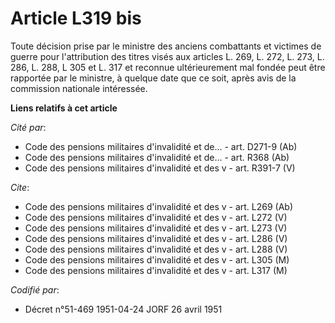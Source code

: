 # Article L319 bis

Toute décision prise par le ministre des anciens combattants et victimes de guerre pour l'attribution des titres visés aux
articles L. 269, L. 272, L. 273, L. 286, L. 288, L 305 et L. 317 et reconnue ultérieurement mal fondée peut être rapportée
par le ministre, à quelque date que ce soit, après avis de la commission nationale intéressée.

**Liens relatifs à cet article**

_Cité par_:

  - Code des pensions militaires d'invalidité et de... - art. D271-9 (Ab)
  - Code des pensions militaires d'invalidité et de... - art. R368 (Ab)
  - Code des pensions militaires d'invalidité et des v - art. R391-7 (V)

_Cite_:

  - Code des pensions militaires d'invalidité et des v - art. L269 (Ab)
  - Code des pensions militaires d'invalidité et des v - art. L272 (V)
  - Code des pensions militaires d'invalidité et des v - art. L273 (V)
  - Code des pensions militaires d'invalidité et des v - art. L286 (V)
  - Code des pensions militaires d'invalidité et des v - art. L288 (V)
  - Code des pensions militaires d'invalidité et des v - art. L305 (M)
  - Code des pensions militaires d'invalidité et des v - art. L317 (M)

_Codifié par_:

  - Décret n°51-469 1951-04-24 JORF 26 avril 1951
